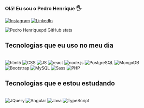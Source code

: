 ### Olá! Eu sou o Pedro Henrique 🖐️

[![Instagram](https://img.shields.io/badge/Instagram-E4405F?style=for-the-badge&logo=instagram&logoColor=white)](https://www.instagram.com/pedrohenriquepd_/)
[![LinkedIn](https://img.shields.io/badge/LinkedIn-0077B5?style=for-the-badge&logo=linkedin&logoColor=white)](https://www.linkedin.com/in/pedrohenriquepd/)

![Pedro Henriquepd GitHub stats](https://github-readme-stats.vercel.app/api?username=pedrohenriquepd&show_icons=true&theme=dracula)

## Tecnologias que eu uso no meu dia

<div style="display: inline_block"><br/>
  <img align="center" alt="html5" src="https://img.shields.io/badge/HTML5-E34F26?style=for-the-badge&logo=html5&logoColor=white" />
  <img align="center" alt="CSS" src="https://img.shields.io/badge/CSS3-1572B6?style=for-the-badge&logo=css3&logoColor=white" />
  <img align="center" alt="JS" src="https://img.shields.io/badge/JavaScript-F7DF1E?style=for-the-badge&logo=javascript&logoColor=black" />
  <img align="center" alt="react"src="https://img.shields.io/badge/React-20232A?style=for-the-badge&logo=react&logoColor=61DAFB" />
  <img align="center" alt="node.js" src="https://img.shields.io/badge/Node.js-43853D?style=for-the-badge&logo=node.js&logoColor=white" />
  <img align="center" alt="PostgreSQL" src="https://img.shields.io/badge/PostgreSQL-316192?style=for-the-badge&logo=postgresql&logoColor=white" />
  <img align="center" alt="MongoDB" src="https://img.shields.io/badge/MongoDB-4EA94B?style=for-the-badge&logo=mongodb&logoColor=white" />
  <img align="center" alt="Bootstrap" src="https://img.shields.io/badge/Bootstrap-563D7C?style=for-the-badge&logo=bootstrap&logoColor=white" />
  <img align="center" alt="MySQL" src="https://img.shields.io/badge/MySQL-00000F?style=for-the-badge&logo=mysql&logoColor=white" />
  <img align="center" alt="Sass" src="https://img.shields.io/badge/Sass-CC6699?style=for-the-badge&logo=sass&logoColor=white" />
  <img align="center" alt="PHP" src="https://img.shields.io/badge/PHP-777BB4?style=for-the-badge&logo=php&logoColor=white" />
</div>

## Tecnologias que e estou estudando 

<div style="display: inline_block"><br/>  
  <img align="center" alt="JQuery" src="https://img.shields.io/badge/jQuery-0769AD?style=for-the-badge&logo=jquery&logoColor=white" />
  <img align="center" alt="Angular" src="https://img.shields.io/badge/Angular-DD0031?style=for-the-badge&logo=angular&logoColor=white" />
  <img align="center" alt="Java" src="https://img.shields.io/badge/Java-ED8B00?style=for-the-badge&logo=java&logoColor=white" />
  <img align="center" alt="TypeScript" src="https://img.shields.io/badge/TypeScript-007ACC?style=for-the-badge&logo=typescript&logoColor=white" />
<div>
